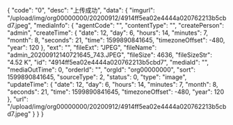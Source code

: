 {
    "code": "0",
    "desc": "上传成功",
    "data": {
        "imgurl": "/upload/img/org00000000/20200912/4914ff5ea02e4444a020762213b5cbd7.jpeg",
        "mediaInfo": {
            "agentCode": "",
            "contentType": "",
            "createPerson": "admin",
            "createTime": {
                "date": 12,
                "day": 6,
                "hours": 14,
                "minutes": 7,
                "month": 8,
                "seconds": 21,
                "time": 1599890841645,
                "timezoneOffset": -480,
                "year": 120
            },
            "ext": "",
            "fileExt": "JPEG",
            "fileName": "admin_20200912140721645_743.JPEG",
            "fileSize": 4636,
            "fileSizeStr": "4.52 K",
            "id": "4914ff5ea02e4444a020762213b5cbd7",
            "mediaId": "",
            "mediaOutTime": 0,
            "orderId": "",
            "orgId": "org00000000",
            "sort": 1599890841645,
            "sourceType": 2,
            "status": 0,
            "type": "image",
            "updateTime": {
                "date": 12,
                "day": 6,
                "hours": 14,
                "minutes": 7,
                "month": 8,
                "seconds": 21,
                "time": 1599890841645,
                "timezoneOffset": -480,
                "year": 120
            },
            "url": "/upload/img/org00000000/20200912/4914ff5ea02e4444a020762213b5cbd7.jpeg"
        }
    }
}